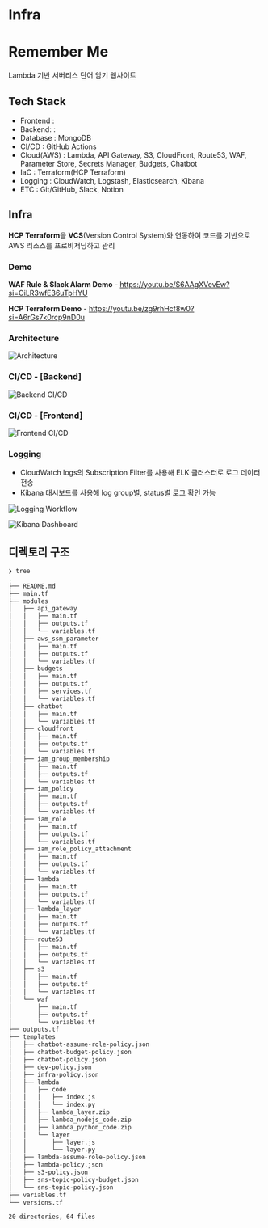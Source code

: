 # Infra

# Remember Me

Lambda 기반 서버리스 단어 암기 웹사이트

## Tech Stack

- Frontend   :
- Backend:   :
- Database   : MongoDB
- CI/CD      : GitHub Actions
- Cloud(AWS) : Lambda, API Gateway, S3, CloudFront, Route53, WAF, Parameter Store, Secrets Manager, Budgets, Chatbot
- IaC        : Terraform(HCP Terraform)
- Logging    : CloudWatch, Logstash, Elasticsearch, Kibana
- ETC        : Git/GitHub, Slack, Notion

## Infra

**HCP Terraform**을 **VCS**(Version Control System)와 연동하여 코드를 기반으로 AWS 리소스를 프로비저닝하고 관리

### Demo

**WAF Rule & Slack Alarm Demo** - <https://youtu.be/S6AAgXVevEw?si=OiLR3wfE36uTpHYU>

**HCP Terraform Demo** - <https://youtu.be/zg9rhHcf8w0?si=A6rGs7k0rcp9nD0u>

### Architecture

![Architecture](/assets/img/architecture.png)

### CI/CD - [Backend]

![Backend CI/CD](/assets/img/backend_ci_cd.png)

### CI/CD - [Frontend]

![Frontend CI/CD](/assets/img/frontend_ci_cd.png)

### Logging

- CloudWatch logs의 Subscription Filter를 사용해 ELK 클러스터로 로그 데이터 전송
- Kibana 대시보드를 사용해 log group별, status별 로그 확인 가능

![Logging Workflow](/assets/img/log_monitoring.png)

![Kibana Dashboard](/assets/img/kibana_dashboard.png)

## 디렉토리 구조

```bash
❯ tree         
.
├── README.md
├── main.tf
├── modules
│   ├── api_gateway
│   │   ├── main.tf
│   │   ├── outputs.tf
│   │   └── variables.tf
│   ├── aws_ssm_parameter
│   │   ├── main.tf
│   │   ├── outputs.tf
│   │   └── variables.tf
│   ├── budgets
│   │   ├── main.tf
│   │   ├── outputs.tf
│   │   ├── services.tf
│   │   └── variables.tf
│   ├── chatbot
│   │   ├── main.tf
│   │   └── variables.tf
│   ├── cloudfront
│   │   ├── main.tf
│   │   ├── outputs.tf
│   │   └── variables.tf
│   ├── iam_group_membership
│   │   ├── main.tf
│   │   ├── outputs.tf
│   │   └── variables.tf
│   ├── iam_policy
│   │   ├── main.tf
│   │   ├── outputs.tf
│   │   └── variables.tf
│   ├── iam_role
│   │   ├── main.tf
│   │   ├── outputs.tf
│   │   └── variables.tf
│   ├── iam_role_policy_attachment
│   │   ├── main.tf
│   │   ├── outputs.tf
│   │   └── variables.tf
│   ├── lambda
│   │   ├── main.tf
│   │   ├── outputs.tf
│   │   └── variables.tf
│   ├── lambda_layer
│   │   ├── main.tf
│   │   ├── outputs.tf
│   │   └── variables.tf
│   ├── route53
│   │   ├── main.tf
│   │   ├── outputs.tf
│   │   └── variables.tf
│   ├── s3
│   │   ├── main.tf
│   │   ├── outputs.tf
│   │   └── variables.tf
│   └── waf
│       ├── main.tf
│       ├── outputs.tf
│       └── variables.tf
├── outputs.tf
├── templates
│   ├── chatbot-assume-role-policy.json
│   ├── chatbot-budget-policy.json
│   ├── chatbot-policy.json
│   ├── dev-policy.json
│   ├── infra-policy.json
│   ├── lambda
│   │   ├── code
│   │   │   ├── index.js
│   │   │   └── index.py
│   │   ├── lambda_layer.zip
│   │   ├── lambda_nodejs_code.zip
│   │   ├── lambda_python_code.zip
│   │   └── layer
│   │       ├── layer.js
│   │       └── layer.py
│   ├── lambda-assume-role-policy.json
│   ├── lambda-policy.json
│   ├── s3-policy.json
│   ├── sns-topic-policy-budget.json
│   └── sns-topic-policy.json
├── variables.tf
└── versions.tf

20 directories, 64 files
```
